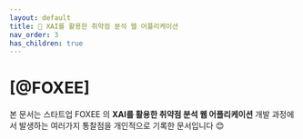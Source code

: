 ```yaml
---
layout: default
title: 📌 XAI를 활용한 취약점 분석 웹 어플리케이션
nav_order: 3
has_children: true
---
```


# **[@FOXEE]**

본 문서는 스타트업 FOXEE 의 **XAI를 활용한 취약점 분석 웹 어플리케이션** 개발 과정에서 발생하는 여러가지 통찰점을 개인적으로 기록한 문서입니다 😊

